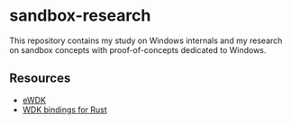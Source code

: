 # sandbox-research
This repository contains my study on Windows internals and my research on sandbox concepts with proof-of-concepts dedicated to Windows.

## Resources
- [eWDK](https://learn.microsoft.com/en-us/windows-hardware/drivers/develop/using-the-enterprise-wdk#getting-started)
- [WDK bindings for Rust](https://github.com/microsoft/windows-drivers-rs/)
